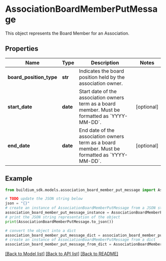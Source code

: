 # AssociationBoardMemberPutMessage

This object represents the Board Member for an Association.

## Properties

Name | Type | Description | Notes
------------ | ------------- | ------------- | -------------
**board_position_type** | **str** | Indicates the board position held by the association owner. | 
**start_date** | **date** | Start date of the association owners term as a board member. Must be formatted as &#x60;YYYY-MM-DD&#x60;. | [optional] 
**end_date** | **date** | End date of the association owners term as a board member. Must be formatted as &#x60;YYYY-MM-DD&#x60;. | [optional] 

## Example

```python
from buildium_sdk.models.association_board_member_put_message import AssociationBoardMemberPutMessage

# TODO update the JSON string below
json = "{}"
# create an instance of AssociationBoardMemberPutMessage from a JSON string
association_board_member_put_message_instance = AssociationBoardMemberPutMessage.from_json(json)
# print the JSON string representation of the object
print(AssociationBoardMemberPutMessage.to_json())

# convert the object into a dict
association_board_member_put_message_dict = association_board_member_put_message_instance.to_dict()
# create an instance of AssociationBoardMemberPutMessage from a dict
association_board_member_put_message_from_dict = AssociationBoardMemberPutMessage.from_dict(association_board_member_put_message_dict)
```
[[Back to Model list]](../README.md#documentation-for-models) [[Back to API list]](../README.md#documentation-for-api-endpoints) [[Back to README]](../README.md)



